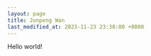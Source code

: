 ```yaml
---
layout: page
title: Junpeng Wan
last_modified_at: 2023-11-23 23:30:00 +0000
---
```

Hello world!
<!-- I am a PhD Student of [Purdue University](https://www.purdue.edu) since May 2023, working with Prof. [Dave Tian](https://davejingtian.org). I have a broad interests in computer security and systems. I earned my Bachelor dgree and Master degree from  [Fudan University](https://www.fudan.edu.cn/en/), under mentor of Prof. [Zhe Zhou](https://www.y-droid.com/zhe/index.html). Besides, I was a member of Fudan's CTF team [\*\*\*\*\*\*(Sixstars)](https://github.com/sixstars). -->

<!-- Before that, I was a PhD Student at [École polytechnique fédérale de Lausanne(EPFL)](https://www.epfl.ch/en/) for seven months, where I did a semester project at [PARSA](https://parsa.epfl.ch). -->

<!-- ### Publications
+ (Oakland’21) **Invisible Probe: Timing Attacks with PCIe Congestion Side-channel.** 
  * Mingtian Tan\*, **Junpeng Wan**\*, Zhe Zhou, Zhou Li. 
  * [[**paper**]](/files/InvisibleProbe.pdf) [[**code**]](https://github.com/stefan1wan/InvisibleProbe) [[**slides**]](/files/InvisibleProbe.key)
+ (Oakland’22) **MeshUp: Stateless Cache Side-channel Attack on CPU Mesh.** 
  * **Junpeng Wan**, Yanxiang Bi, Zhe Zhou, Zhou Li. 
  * [[**paper**]](/files/MeshUp.pdf) [[**code**]](https://github.com/stefan1wan/MeshUp) [[**slides**]](/files/318-MeshUp.pptx)
+ (OSDI’ 23) **Userspace Bypass: Accelerating Syscall-intensive Applications.**
  * Zhe Zhou, Yanxiang Bi, **Junpeng Wan**, Yangfan Zhou, Zhou Li. 
  * [[**paper**]](/files/UserspaceBypass.pdf) [[**code**]](https://github.com/glarer/UserspaceBypass) [[**slides**]](/files/UserspaceBypass_slides.pdf)
+ (Master Thesis) **Shadow Kernel Extension Framework.** 
    + This is a framework that benefits future kernel extension constructions. In this framework, an extension will be split into two parts: the first part serves requests in the kernel space running with SFI protection; the second part is in a process that handles other time-insensitive jobs.
    + This project is directed by Prof. [Zhe Zhou](https://cs.fudan.edu.cn/0b/f1/c24865a265201/page.htm) and completed in cooperation with [Hailong Nan](https://github.com/hailongeric). -->

<!-- ### Work Experience
+ (2023.5-)  [**Purdue University**](https://www.purdue.edu). Research Assistant.
+ (2022.9-2023.1) [**EPFL**](https://www.epfl.ch/en/). Research Assistant.
+ (2022.9-2023.1) [**EPFL**](https://www.epfl.ch/en/). Teaching Assistant: *Introduction of Operating Systems*.
+ (2019.9-2022.1) [**Fudan University**](https://www.fudan.edu.cn/en/). Teaching Assistant of courses: *Software Security*, *Operating System*, *Computer Introduction and Architecture*, and *Information System Security*.
+ (2019.6–2019.10) [**Tencent**](https://www.tencent.com/en-us/). Intern of Keen Security Lab. 
+ (2022.2-2022.6) [**Intel**](https://www.intel.com/content/www/us/en/homepage.htm). Intern of SSE-WPE-JS Optimization department at Shanghai. -->

<!-- ### Services
+ Reviewer
  + TIFS 2023

### Awards
+ Intel Fellowship 2021, at Fudan University
+ Outstanding Graduate Award of Shanghai 2022, at Fudan University
+ Herbold Scholarship 2023, at Purdue University -->


<!-- ### News
+ (5/2023) Now, I am a PhD student of Purdue University.
+ (3/2022) I will join [**EPFL**](https://www.epfl.ch/en/) as a PhD student this September.
+ (2/2022) I joined [**Intel**](https://www.intel.com/content/www/us/en/homepage.html)'s V8 engine optimization group as an intern.  -->
